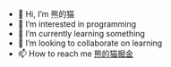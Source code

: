 - 👋 Hi, I’m 熊的猫
- 👀 I’m interested in programming
- 🌱 I’m currently learning something
- 💞️ I’m looking to collaborate on learning
- 📫 How to reach me [熊的猫掘金](https://juejin.cn/user/4441682709585128/posts)

<!---
hanwenma/hanwenma is a ✨ special ✨ repository because its `README.md` (this file) appears on your GitHub profile.
You can click the Preview link to take a look at your changes.
--->
